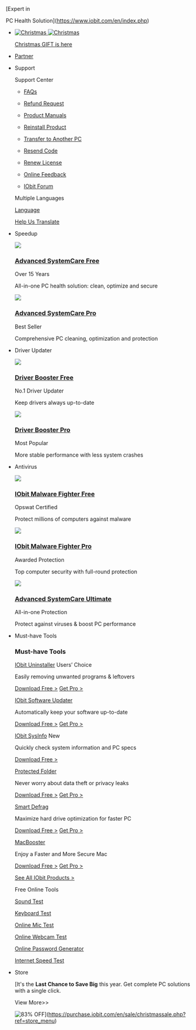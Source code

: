 [Expert in

PC Health Solution](https://www.iobit.com/en/index.php)

*  [![Christmas](../tpl/images/2024/christmas/nav_sale_icon.png) ![Christmas ](../tpl/images/2024/christmas/nav_sale_icon_hover.png)](https://purchase.iobit.com/en/sale/christmassale.php?ref=navi_iconxs)
    
    [Christmas GIFT is here](https://purchase.iobit.com/en/sale/christmassale.php?ref=navi_iconxg)
    
* [Partner](https://www.iobit.com/en/partnersolutions.php)
* Support
    
    Support Center
    
    * [FAQs](https://www.iobit.com/en/faq.php)
    * [Refund Request](https://www.iobit.com/en/refund.php)
    * [Product Manuals](https://www.iobit.com/en/product-manuals.php)
    
    * [Reinstall Product](https://www.iobit.com/en/reinstallproduct.php)
    * [Transfer to Another PC](https://www.iobit.com/en/transferproduct.php)
    * [Resend Code](https://www.iobit.com/en/lostcode.php)
    
    * [Renew License](https://www.iobit.com/en/renew.php)
    * [Online Feedback](https://www.iobit.com/en/onlinefeedback.php)
    * [IObit Forum](https://forums.iobit.com/)
    
    Multiple Languages
    
    [Language](https://www.iobit.com/en/language.php)
    
    [Help Us Translate](https://www.iobit.com/en/translate.php)
    

    

* Speedup
    
    [![](../tpl/images/product-icons/asc_96.png)](https://www.iobit.com/en/advancedsystemcarefree.php)
    
    ### [Advanced SystemCare Free](https://www.iobit.com/en/advancedsystemcarefree.php)
    
    Over 15 Years
    
    All-in-one PC health solution: clean, optimize and secure
    
    [![](../tpl/images/boxshot/asc_left600_524.png)](https://www.iobit.com/en/advancedsystemcarepro.php)
    
    ### [Advanced SystemCare Pro](https://www.iobit.com/en/advancedsystemcarepro.php)
    
    Best Seller
    
    Comprehensive PC cleaning, optimization and protection
    
* Driver Updater
    
    [![](../tpl/images/product-icons/db_96.png)](https://www.iobit.com/en/driver-booster.php)
    
    ### [Driver Booster Free](https://www.iobit.com/en/driver-booster.php)
    
    No.1 Driver Updater
    
    Keep drivers always up-to-date
    
    [![](../tpl/images/boxshot/db_left600_30.png)](https://www.iobit.com/en/driver-booster-pro.php)
    
    ### [Driver Booster Pro](https://www.iobit.com/en/driver-booster-pro.php)
    
    Most Popular
    
    More stable performance with less system crashes
    
* Antivirus
    
    [![](../tpl/images/product-icons/imf6_96_238.png)](https://www.iobit.com/en/malware-fighter.php)
    
    ### [IObit Malware Fighter Free](https://www.iobit.com/en/malware-fighter.php)
    
    Opswat Certified
    
    Protect millions of computers against malware
    
    [![](../tpl/images/boxshot/imf_left600_877.png)](https://www.iobit.com/en/malware-fighter-pro.php)
    
    ### [IObit Malware Fighter Pro](https://www.iobit.com/en/malware-fighter-pro.php)
    
    Awarded Protection
    
    Top computer security with full-round protection
    
    [![](../tpl/images/product-icons/ascu_96.png)](https://www.iobit.com/en/advanced-systemcare-antivirus.php)
    
    ### [Advanced SystemCare Ultimate](https://www.iobit.com/en/advanced-systemcare-antivirus.php)
    
    All-in-one Protection
    
    Protect against viruses & boost PC performance
    
* Must-have Tools
    
    ### Must-have Tools
    
    [IObit Uninstaller](https://www.iobit.com/en/advanceduninstaller.php) Users’ Choice
    
    Easily removing unwanted programs & leftovers
    
    [Download Free >](https://www.iobit.com/en/advanceduninstaller.php) [Get Pro >](https://www.iobit.com/en/advanceduninstallerpro.php)
    
    [IObit Software Updater](https://www.iobit.com/en/iobit-software-updater.php)
    
    Automatically keep your software up-to-date
    
    [Download Free >](https://www.iobit.com/en/iobit-software-updater.php) [Get Pro >](https://www.iobit.com/en/iobit-software-updater.php)
    
    [IObit SysInfo](https://www.iobit.com/en/system-information.php) New
    
    Quickly check system information and PC specs
    
    [Download Free >](https://www.iobit.com/en/system-information.php)
    
    [Protected Folder](https://www.iobit.com/en/password-protected-folder.php)
    
    Never worry about data theft or privacy leaks
    
    [Download Free >](https://www.iobit.com/en/password-protected-folder.php) [Get Pro >](https://www.iobit.com/en/password-protected-folder.php)
    
    [Smart Defrag](https://www.iobit.com/en/iobitsmartdefrag.php)
    
    Maximize hard drive optimization for faster PC
    
    [Download Free >](https://www.iobit.com/en/iobitsmartdefrag.php) [Get Pro >](https://www.iobit.com/en/iobitsmartdefrag.php)
    
    [MacBooster](https://www.macbooster.net/)
    
    Enjoy a Faster and More Secure Mac
    
    [Download Free >](https://www.macbooster.net/) [Get Pro >](https://www.macbooster.net/)
    
    [See All IObit Products >](https://www.iobit.com/en/products.php)
    
    Free Online Tools
    
    [Sound Test](https://www.iobit.com/en/sound-test.php)
    
    [Keyboard Test](https://www.iobit.com/en/keyboard-test.php)
    
    [Online Mic Test](https://www.iobit.com/en/mic-test.php)
    
    [Online Webcam Test](https://www.iobit.com/en/webcam-test.php)
    
    [Online Password Generator](https://www.iobit.com/en/online-password-generator.php)
    
    [Internet Speed Test](https://www.iobit.com/en/iobit-speed-test.php)
    
* Store
    
    [It's the **Last Chance to Save Big** this year. Get complete PC solutions with a single click.
    
    View More>>
    
    ![83% OFF](../tpl/images/2024/christmas/header_store_banner_en.png)](https://purchase.iobit.com/en/sale/christmassale.php?ref=store_menu)